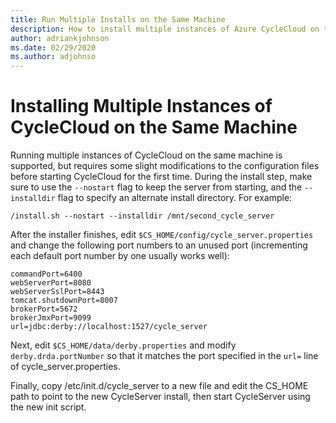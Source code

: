 ```yaml
---
title: Run Multiple Installs on the Same Machine
description: How to install multiple instances of Azure CycleCloud on the same machine.
author: adriankjohnson
ms.date: 02/29/2020
ms.author: adjohnso
---
```


# Installing Multiple Instances of CycleCloud on the Same Machine

Running multiple instances of CycleCloud on the same machine is supported, but requires some slight
modifications to the configuration files before starting CycleCloud for the first time.
During the install step, make sure to use the `--nostart` flag to keep the server from starting,
and the `--installdir` flag to specify an alternate install directory. For example:

``` script
/install.sh --nostart --installdir /mnt/second_cycle_server
```

After the installer finishes, edit `$CS_HOME/config/cycle_server.properties` and change the
following port numbers to an unused port (incrementing each default port number by one usually works well):

``` properties
commandPort=6400
webServerPort=8080
webServerSslPort=8443
tomcat.shutdownPort=8007
brokerPort=5672
brokerJmxPort=9099
url=jdbc:derby://localhost:1527/cycle_server
```

Next, edit `$CS_HOME/data/derby.properties` and modify `derby.drda.portNumber`
so that it matches the port specified in the `url=` line of cycle_server.properties.

Finally, copy /etc/init.d/cycle_server to a new file and edit the CS_HOME path
to point to the new CycleServer install, then start CycleServer using the new init script.